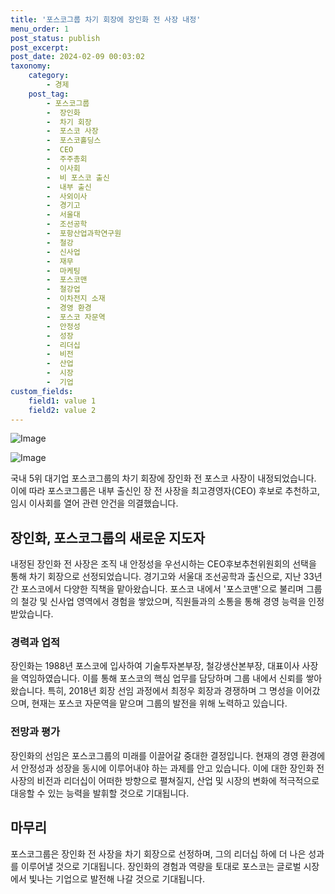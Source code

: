```yaml
---
title: '포스코그룹 차기 회장에 장인화 전 사장 내정'
menu_order: 1
post_status: publish
post_excerpt: 
post_date: 2024-02-09 00:03:02
taxonomy:
    category:
        - 경제
    post_tag:
        - 포스코그룹
        -  장인화
        -  차기 회장
        -  포스코 사장
        -  포스코홀딩스
        -  CEO
        -  주주총회
        -  이사회
        -  비 포스코 출신
        -  내부 출신
        -  사외이사
        -  경기고
        -  서울대
        -  조선공학
        -  포항산업과학연구원
        -  철강
        -  신사업
        -  재무
        -  마케팅
        -  포스코맨
        -  철강업
        -  이차전지 소재
        -  경영 환경
        -  포스코 자문역
        -  안정성
        -  성장
        -  리더십
        -  비전
        -  산업
        -  시장
        -  기업
custom_fields:
    field1: value 1
    field2: value 2
---
```


![Image](https://imgnews.pstatic.net/image/023/2024/02/08/0003815791_001_20240208172701059.jpg?type=w647)

![Image](https://imgnews.pstatic.net/image/023/2024/02/08/0003815791_002_20240208172701100.jpg?type=w647)

국내 5위 대기업 포스코그룹의 차기 회장에 장인화 전 포스코 사장이 내정되었습니다. 이에 따라 포스코그룹은 내부 출신인 장 전 사장을 최고경영자(CEO) 후보로 추천하고, 임시 이사회를 열어 관련 안건을 의결했습니다. 
## 장인화, 포스코그룹의 새로운 지도자
내정된 장인화 전 사장은 조직 내 안정성을 우선시하는 CEO후보추천위원회의 선택을 통해 차기 회장으로 선정되었습니다. 경기고와 서울대 조선공학과 출신으로, 지난 33년간 포스코에서 다양한 직책을 맡아왔습니다. 포스코 내에서 '포스코맨'으로 불리며 그룹의 철강 및 신사업 영역에서 경험을 쌓았으며, 직원들과의 소통을 통해 경영 능력을 인정받았습니다.
### 경력과 업적
장인화는 1988년 포스코에 입사하여 기술투자본부장, 철강생산본부장, 대표이사 사장을 역임하였습니다. 이를 통해 포스코의 핵심 업무를 담당하며 그룹 내에서 신뢰를 쌓아왔습니다. 특히, 2018년 회장 선임 과정에서 최정우 회장과 경쟁하며 그 명성을 이어갔으며, 현재는 포스코 자문역을 맡으며 그룹의 발전을 위해 노력하고 있습니다.
### 전망과 평가
장인화의 선임은 포스코그룹의 미래를 이끌어갈 중대한 결정입니다. 현재의 경영 환경에서 안정성과 성장을 동시에 이루어내야 하는 과제를 안고 있습니다. 이에 대한 장인화 전 사장의 비전과 리더십이 어떠한 방향으로 펼쳐질지, 산업 및 시장의 변화에 적극적으로 대응할 수 있는 능력을 발휘할 것으로 기대됩니다.
## 마무리
포스코그룹은 장인화 전 사장을 차기 회장으로 선정하며, 그의 리더십 하에 더 나은 성과를 이루어낼 것으로 기대됩니다. 장인화의 경험과 역량을 토대로 포스코는 글로벌 시장에서 빛나는 기업으로 발전해 나갈 것으로 기대됩니다.
